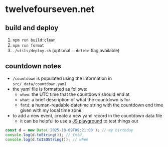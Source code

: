 # twelvefourseven.net

## build and deploy
1. `npm run build:clean`
2. `npm run format`
3. `./utils/deploy.sh` (optional `--delete` flag available)

## countdown notes
- `/countdown` is populated using the information in `src/_data/countdown.yaml`
- the yaml file is formatted as follows:
    - `when`: the UTC time that the countdown should end at
    - `what`: a brief description of what the countdown is for
    - `fmtd`: a human-readable datetime string with the countdown end time given with my local time zone
- to add a new event, create a new yaml record in the countdown data file
    - it can be helpful to use a [JS playground](https://developer.mozilla.org/en-US/docs/Web/JavaScript/Reference/Global_Objects/Date/now) to test things out

```js
const d = new Date('2025-10-09T09:21:00'); // my birthday
console.log(d.toString()); // fmtd
console.log(d.toISOString()); // when
```